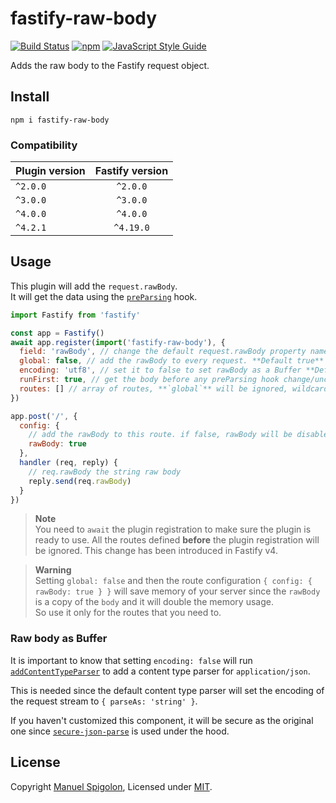 # fastify-raw-body

[![Build Status](https://github.com/Eomm/fastify-raw-body/workflows/ci/badge.svg)](https://github.com/Eomm/fastify-raw-body/actions)
[![npm](https://img.shields.io/npm/v/fastify-raw-body)](https://www.npmjs.com/package/fastify-raw-body)
[![JavaScript Style Guide](https://img.shields.io/badge/code_style-standard-brightgreen.svg)](https://standardjs.com)

Adds the raw body to the Fastify request object.

## Install

```
npm i fastify-raw-body
```

### Compatibility

| Plugin version | Fastify version |
| ------------- |:---------------:|
| `^2.0.0` | `^2.0.0` |
| `^3.0.0` | `^3.0.0` |
| `^4.0.0` | `^4.0.0` |
| `^4.2.1` | `^4.19.0` |


## Usage

This plugin will add the `request.rawBody`.  
It will get the data using the [`preParsing`](https://www.fastify.io/docs/latest/Reference/Hooks/#preparsing) hook.

```js
import Fastify from 'fastify'

const app = Fastify()
await app.register(import('fastify-raw-body'), {
  field: 'rawBody', // change the default request.rawBody property name
  global: false, // add the rawBody to every request. **Default true**
  encoding: 'utf8', // set it to false to set rawBody as a Buffer **Default utf8**
  runFirst: true, // get the body before any preParsing hook change/uncompress it. **Default false**
  routes: [] // array of routes, **`global`** will be ignored, wildcard routes not supported
})

app.post('/', {
  config: {
    // add the rawBody to this route. if false, rawBody will be disabled when global is true
    rawBody: true
  },
  handler (req, reply) {
    // req.rawBody the string raw body
    reply.send(req.rawBody)
  }
})
```

> **Note**  
> You need to `await` the plugin registration to make sure the plugin is ready to use.
> All the routes defined **before** the plugin registration will be ignored.
> This change has been introduced in Fastify v4.

> **Warning**  
> Setting `global: false` and then the route configuration `{ config: { rawBody: true } }` will
> save memory of your server since the `rawBody` is a copy of the `body` and it will double the memory usage.  
> So use it only for the routes that you need to.

### Raw body as Buffer

It is important to know that setting `encoding: false` will run [`addContentTypeParser`](https://www.fastify.io/docs/master/ContentTypeParser/) to add a content type parser for `application/json`.

This is needed since the default content type parser will set the encoding of the request stream to `{ parseAs: 'string' }`.

If you haven't customized this component, it will be secure as the original one since [`secure-json-parse`](https://www.npmjs.com/package/secure-json-parse) is used under the hood.

## License

Copyright [Manuel Spigolon](https://github.com/Eomm), Licensed under [MIT](./LICENSE).
